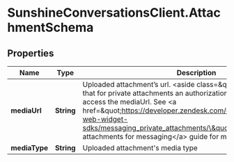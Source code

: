 # SunshineConversationsClient.AttachmentSchema

## Properties

Name | Type | Description | Notes
------------ | ------------- | ------------- | -------------
**mediaUrl** | **String** | Uploaded attachment’s url.  &lt;aside class&#x3D;\&quot;notice\&quot;&gt;Note that for private attachments an authorization header is required to access the mediaUrl. See &lt;a href&#x3D;\&quot;https://developer.zendesk.com/documentation/zendesk-web-widget-sdks/messaging_private_attachments/\&quot;&gt;Configuring private attachments for messaging&lt;/a&gt; guide for more details.&lt;/aside&gt;  | [optional] 
**mediaType** | **String** | Uploaded attachment&#39;s media type | [optional] 


